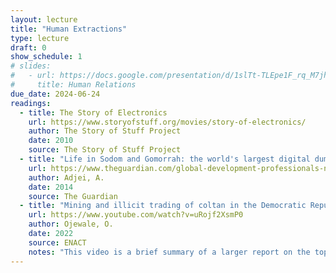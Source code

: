 ```yaml
---
layout: lecture
title: "Human Extractions"
type: lecture
draft: 0
show_schedule: 1
# slides:
#   - url: https://docs.google.com/presentation/d/1slTt-TLEpe1F_rq_M7jhHIboYQQm-S-fUumYtFdg7L4/edit?usp=sharing
#     title: Human Relations
due_date: 2024-06-24
readings:
  - title: The Story of Electronics
    url: https://www.storyofstuff.org/movies/story-of-electronics/
    author: The Story of Stuff Project
    date: 2010
    source: The Story of Stuff Project
  - title: "Life in Sodom and Gomorrah: the world's largest digital dump"
    url: https://www.theguardian.com/global-development-professionals-network/2014/apr/29/agbogbloshie-accra-ghana-largest-ewaste-dump
    author: Adjei, A.
    date: 2014
    source: The Guardian
  - title: "Mining and illicit trading of coltan in the Democratic Republic of Congo"
    url: https://www.youtube.com/watch?v=uRojf2XsmP0
    author: Ojewale, O.
    date: 2022
    source: ENACT
    notes: "This video is a brief summary of a larger report on the topic. You can <a href='https://enactafrica.org/research/research-papers/mining-and-illicit-trading-of-coltan-in-the-democratic-republic-of-congo'>check out the full report here</a>."
---    
```

